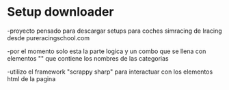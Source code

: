 # Setup downloader
 
-proyecto pensado para descargar setups para coches simracing de Iracing desde pureracingschool.com

-por el momento solo esta la parte logica y un combo que se llena con elementos "<span>" que contiene los nombres de las categorias
 
-utilizo el framework "scrappy sharp" para interactuar con los elementos html de la pagina
